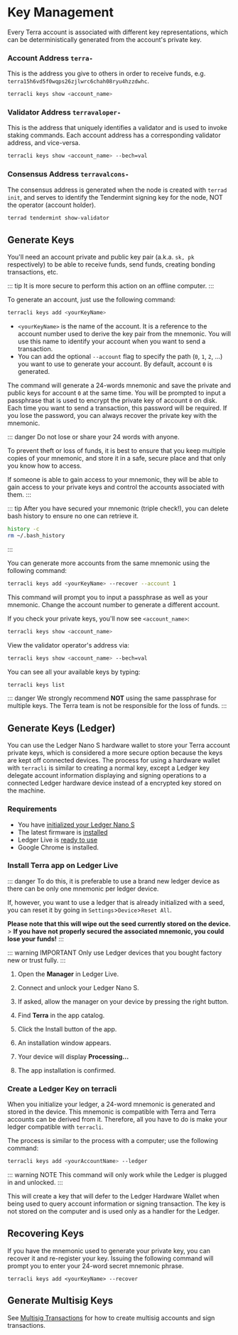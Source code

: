 # Key Management

Every Terra account is associated with different key representations, which can be deterministically generated from the account's private key.

### Account Address `terra-`

This is the address you give to others in order to receive funds, e.g. `terra15h6vd5f0wqps26zjlwrc6chah08ryu4hzzdwhc`.

```bash
terracli keys show <account_name>
```

### Validator Address `terravaloper-`

This is the address that uniquely identifies a validator and is used to invoke staking commands. Each account address has a corresponding validator address, and vice-versa.

```bash
terracli keys show <account_name> --bech=val
```

### Consensus Address `terravalcons-`

The consensus address is generated when the node is created with `terrad init`, and serves to identify the Tendermint signing key for the node, NOT the operator (account holder).

```bash
terrad tendermint show-validator
```

## Generate Keys

You'll need an account private and public key pair \(a.k.a. `sk, pk` respectively\) to be able to receive funds, send funds, creating bonding transactions, etc.

::: tip
It is more secure to perform this action on an offline computer.
:::

To generate an account, just use the following command:

```bash
terracli keys add <yourKeyName>
```

- `<yourKeyName>` is the name of the account. It is a reference to the account number used to derive the key pair from the mnemonic. You will use this name to identify your account when you want to send a transaction.
- You can add the optional `--account` flag to specify the path \(`0`, `1`, `2`, ...\) you want to use to generate your account. By default, account `0` is generated.

The command will generate a 24-words mnemonic and save the private and public keys for account `0` at the same time. You will be prompted to input a passphrase that is used to encrypt the private key of account `0` on disk. Each time you want to send a transaction, this password will be required. If you lose the password, you can always recover the private key with the mnemonic.

::: danger
Do not lose or share your 24 words with anyone.

To prevent theft or loss of funds, it is best to ensure that you keep multiple copies of your mnemonic, and store it in a safe, secure place and that only you know how to access.

If someone is able to gain access to your mnemonic, they will be able to gain access to your private keys and control the accounts associated with them.
:::

::: tip
After you have secured your mnemonic \(triple check!\), you can delete bash history to ensure no one can retrieve it.

```bash
history -c
rm ~/.bash_history
```

:::

You can generate more accounts from the same mnemonic using the following command:

```bash
terracli keys add <yourKeyName> --recover --account 1
```

This command will prompt you to input a passphrase as well as your mnemonic. Change the account number to generate a different account.

If you check your private keys, you'll now see `<account_name>`:

```bash
terracli keys show <account_name>
```

View the validator operator's address via:

```bash
terracli keys show <account_name> --bech=val
```

You can see all your available keys by typing:

```bash
terracli keys list
```

::: danger
We strongly recommend **NOT** using the same passphrase for multiple keys.
The Terra team is not be responsible for the loss of funds.
:::

## Generate Keys (Ledger)

You can use the Ledger Nano S hardware wallet to store your Terra account private keys, which is considered a more secure option because the keys are kept off connected devices. The process for using a hardware wallet with `terracli` is similar to creating a normal key, except a Ledger key delegate account information displaying and signing operations to a connected Ledger hardware device instead of a encrypted key stored on the machine.

### Requirements

- You have [initialized your Ledger Nano S](https://support.ledgerwallet.com/hc/en-us/articles/360000613793)
- The latest firmware is [installed](https://support.ledger.com/hc/en-us/articles/360002731113-Update-Ledger-Nano-S-firmware)
- Ledger Live is [ready to use](https://support.ledger.com/hc/en-us/articles/360006395233-Take-your-first-steps)
- Google Chrome is installed.

### Install Terra app on Ledger Live

::: danger
To do this, it is preferable to use a brand new ledger device as there can be only one mnemonic per ledger device.

If, however, you want to use a ledger that is already initialized with a seed, you can reset it by going in `Settings`>`Device`>`Reset All`.

**Please note that this will wipe out the seed currently stored on the device.** > **If you have not properly secured the associated mnemonic, you could lose your funds!**
:::

::: warning IMPORTANT
Only use Ledger devices that you bought factory new or trust fully.
:::

1. Open the **Manager** in Ledger Live.

2. Connect and unlock your Ledger Nano S.

3. If asked, allow the manager on your device by pressing the right button.

4. Find **Terra** in the app catalog.

5. Click the Install button of the app.

6. An installation window appears.

7. Your device will display **Processing…**

8. The app installation is confirmed.

### Create a Ledger Key on terracli

When you initialize your ledger, a 24-word mnemonic is generated and stored in the device. This mnemonic is compatible with Terra and Terra accounts can be derived from it. Therefore, all you have to do is make your ledger compatible with `terracli`.

The process is similar to the process with a computer; use the following command:

```bash
terracli keys add <yourAccountName> --ledger
```

::: warning NOTE
This command will only work while the Ledger is plugged in and unlocked.
:::

This will create a key that will defer to the Ledger Hardware Wallet when being used to query account information or signing transaction. The key is not stored on the computer and is used only as a handler for the Ledger.

## Recovering Keys

If you have the mnemonic used to generate your private key, you can recover it and re-register your key. Issuing the following command will prompt you to enter your 24-word secret mnemonic phrase.

```
terracli keys add <yourKeyName> --recover
```

## Generate Multisig Keys

See [Multisig Transactions](./multisig) for how to create multisig accounts and sign transactions.
